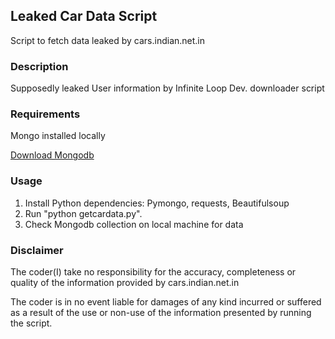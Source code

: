 ## Leaked Car Data Script

Script to fetch data leaked by cars.indian.net.in

### Description
Supposedly leaked User information by Infinite Loop Dev. downloader script

### Requirements
Mongo installed locally

[Download Mongodb](https://www.mongodb.com/download-center?jmp=nav) 

### Usage
1. Install Python dependencies: Pymongo, requests, Beautifulsoup
2. Run "python getcardata.py".
3. Check Mongodb collection on local machine for data

### Disclaimer
The coder(I) take no responsibility for the accuracy, completeness or 
quality of the information provided by cars.indian.net.in

The coder is in no event liable for damages of any kind incurred or suffered 
as a result of the use or non-use of the information presented by running the script.